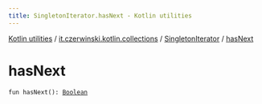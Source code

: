 ```yaml
---
title: SingletonIterator.hasNext - Kotlin utilities
---
```


[Kotlin utilities](../../index.html) / [it.czerwinski.kotlin.collections](../index.html) / [SingletonIterator](index.html) / [hasNext](./has-next.html)

# hasNext

`fun hasNext(): `[`Boolean`](https://kotlinlang.org/api/latest/jvm/stdlib/kotlin/-boolean/index.html)